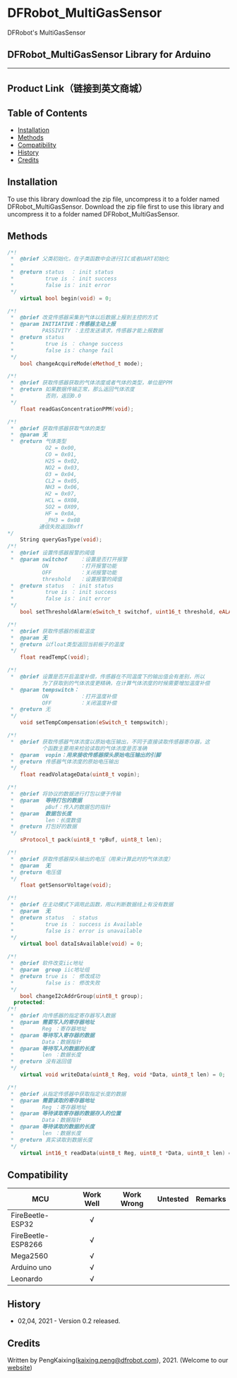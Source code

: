 # DFRobot_MultiGasSensor
DFRobot's MultiGasSensor

## DFRobot_MultiGasSensor Library for Arduino
---------------------------------------------------------

## Product Link（链接到英文商城）


## Table of Contents

* [Installation](#installation)
* [Methods](#methods)
* [Compatibility](#compatibility)
* [History](#history)
* [Credits](#credits)

<snippet>
<content>

## Installation

To use this library download the zip file, uncompress it to a folder named DFRobot_MultiGasSensor.
Download the zip file first to use this library and uncompress it to a folder named DFRobot_MultiGasSensor.

## Methods

```C++
/*!
 *  @brief 父类初始化，在子类函数中会进行IIC或者UART初始化
 *
 *  @return status  ： init status
 *          true is ： init success
 *          false is： init error
 */
    virtual bool begin(void) = 0;

/*!
 *  @brief 改变传感器采集到气体以后数据上报到主控的方式
 *  @param INITIATIVE：传感器主动上报
 *         PASSIVITY ：主控发送请求，传感器才能上报数据
 *  @return status
 *          true is ： change success
 *          false is： change fail
 */
    bool changeAcquireMode(eMethod_t mode);

/*!
 *  @brief 获取传感器获取的气体浓度或者气体的类型，单位是PPM
 *  @return 如果数据传输正常，那么返回气体浓度
 *          否则，返回0.0
 */
    float readGasConcentrationPPM(void);

/*!
 *  @brief 获取传感器获取气体的类型
 *  @param 无
 *  @return 气体类型
            O2 = 0x00,
            CO = 0x01,
            H2S = 0x02,
            NO2 = 0x03,
            O3 = 0x04,
            CL2 = 0x05,
            NH3 = 0x06,
            H2 = 0x07,
            HCL = 0X08,
            SO2 = 0X09,
            HF = 0x0A,
            _PH3 = 0x0B
          通信失败返回0xff
*/
    String queryGasType(void);
/*!
 *  @brief 设置传感器报警的阈值
 *  @param switchof    ：设置是否打开报警
           ON          ：打开报警功能
           OFF         ：关闭报警功能
           threshold   ：设置报警的阈值         
 *  @return status  ： init status
 *          true is ： init success
 *          false is： init error
 */
    bool setThresholdAlarm(eSwitch_t switchof, uint16_t threshold, eALA_t alamethod, String gasType);

/*!
 *  @brief 获取传感器的板载温度
 *  @param 无
 *  @return 以float类型返回当前板子的温度
 */
    float readTempC(void);

/*!
 *  @brief 设置是否开启温度补偿，传感器在不同温度下的输出值会有差别，所以
           为了获取到的气体浓度更精确，在计算气体浓度的时候需要增加温度补偿
 *  @param tempswitch：
           ON          ：打开温度补偿
           OFF         ：关闭温度补偿
 *  @return 无
 */
    void setTempCompensation(eSwitch_t tempswitch);

/*!
 *  @brief 获取传感器气体浓度以原始电压输出，不同于直接读取传感器寄存器，这
           个函数主要用来检验读取的气体浓度是否准确
 *  @param  vopin：用来接收传感器探头原始电压输出的引脚
 *  @return 传感器气体浓度的原始电压输出
 */
    float readVolatageData(uint8_t vopin);

/*!
 *  @brief 将协议的数据进行打包以便于传输
 *  @param  等待打包的数据
 *          pBuf：传入的数据包的指针
 *  @param  数据包长度  
 *          len：长度数值
 *  @return 打包好的数据
 */
    sProtocol_t pack(uint8_t *pBuf, uint8_t len);

/*!
 *  @brief 获取传感器探头输出的电压（用来计算此时的气体浓度）
 *  @param  无
 *  @return 电压值
 */
    float getSensorVoltage(void);

/*!
 *  @brief 在主动模式下调用此函数，用以判断数据线上有没有数据
 *  @param  无
 *  @return status  ： status
 *          true is ： success is Available
 *          false is： error is unavailable
 */
    virtual bool dataIsAvailable(void) = 0;

/*!
 *  @brief 软件改变iic地址
 *  @param  group iic地址组
 *  @return true is ： 修改成功
 *          false is： 修改失败
 */
    bool changeI2cAddrGroup(uint8_t group);
  protected:
/*!
 *  @brief 向传感器的指定寄存器写入数据
 *  @param 需要写入的寄存器地址
 *         Reg ：寄存器地址
 *  @param 等待写入寄存器的数据
 *         Data：数据指针
 *  @param 等待写入的数据的长度
 *         len ：数据长度
 *  @return 没有返回值
 */
    virtual void writeData(uint8_t Reg, void *Data, uint8_t len) = 0;

/*!
 *  @brief 从指定传感器中获取指定长度的数据
 *  @param 需要读取的寄存器地址
 *         Reg ：寄存器地址
 *  @param 等待读取寄存器的数据存入的位置
 *         Data：数据指针
 *  @param 等待读取的数据的长度
 *         len ：数据长度
 *  @return 真实读取到数据长度
 */
    virtual int16_t readData(uint8_t Reg, uint8_t *Data, uint8_t len) = 0;
```
## Compatibility

MCU                | Work Well | Work Wrong | Untested  | Remarks
------------------ | :----------: | :----------: | :---------: | -----
FireBeetle-ESP32  |      √       |             |            | 
FireBeetle-ESP8266|      √       |              |             | 
Mega2560  |      √       |             |            | 
Arduino uno |       √      |             |            | 
Leonardo  |      √       |              |             | 




## History

- 02,04, 2021 - Version 0.2 released.


## Credits

Written by PengKaixing(kaixing.peng@dfrobot.com), 2021. (Welcome to our [website](https://www.dfrobot.com/))